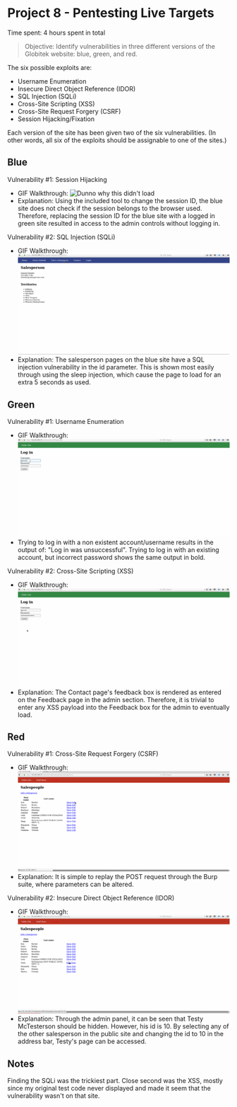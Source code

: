 # Project 8 - Pentesting Live Targets

Time spent: 4 hours spent in total

> Objective: Identify vulnerabilities in three different versions of the Globitek website: blue, green, and red.

The six possible exploits are:
* Username Enumeration
* Insecure Direct Object Reference (IDOR)
* SQL Injection (SQLi)
* Cross-Site Scripting (XSS)
* Cross-Site Request Forgery (CSRF)
* Session Hijacking/Fixation

Each version of the site has been given two of the six vulnerabilities. (In other words, all six of the exploits should be assignable to one of the sites.)

## Blue

Vulnerability #1: Session Hijacking
  - GIF Walkthrough:
    ![Dunno why this didn't load](/images/blue-vuln-session-hijacking 'instructions')
  - Explanation: Using the included tool to change the session ID, the blue site does not check if the session belongs to the browser used. Therefore, replacing the session ID for the blue site with a logged in green site resulted in access to the admin controls without logging in.

Vulnerability #2: SQL Injection (SQLi)
  - GIF Walkthrough:
    ![Dunno why this didn't load](/images/blue-vuln-sqli.gif 'instructions')
  - Explanation: The salesperson pages on the blue site have a SQL injection vulnerability in the id parameter. This is shown most easily through using the sleep injection, which cause the page to load for an extra 5 seconds as used.


## Green

Vulnerability #1: Username Enumeration
  - GIF Walkthrough:
    ![Dunno why this didn't load](/images/green-vuln-userEnumeration].gif 'instructions')
  - Trying to log in with a non existent account/username results in the output of: "Log in was unsuccessful". Trying to log in with an existing account, but incorrect password shows the same output in bold.

Vulnerability #2: Cross-Site Scripting (XSS)
  - GIF Walkthrough:
    ![Dunno why this didn't load](/images/green-vuln-XSS.gif 'instructions')
  - Explanation: The Contact page's feedback box is rendered as entered on the Feedback page in the admin section. Therefore, it is trivial to enter any XSS payload into the Feedback box for the admin to eventually load.


## Red

Vulnerability #1: Cross-Site Request Forgery (CSRF)
  - GIF Walkthrough:
    ![Dunno why this didn't load](/images/red-vuln-csrf.gif 'instructions')
  - Explanation: It is simple to replay the POST request through the Burp suite, where parameters can be altered.

Vulnerability #2: Insecure Direct Object Reference (IDOR)
  - GIF Walkthrough:
    ![Dunno why this didn't load](/images/red-vuln-IDOR.gif 'instructions')
  - Explanation: Through the admin panel, it can be seen that Testy McTesterson should be hidden. However, his id is 10. By selecting any of the other salesperson in the public site and changing the id to 10 in the address bar, Testy's page can be accessed.

## Notes

Finding the SQLi was the trickiest part.
Close second was the XSS, mostly since my original test code never displayed and made it seem that the vulnerability wasn't on that site.
